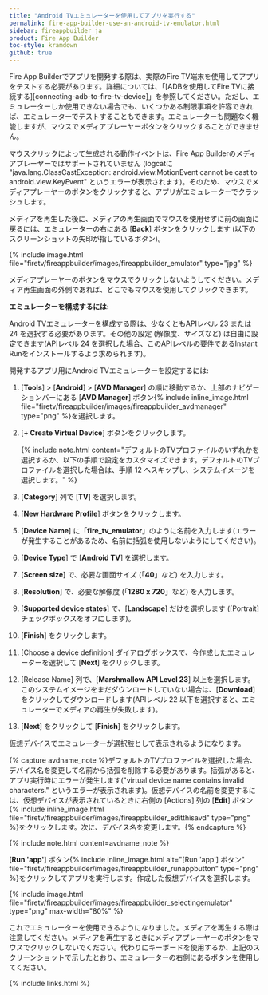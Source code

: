 ```yaml
---
title: "Android TVエミュレーターを使用してアプリを実行する"
permalink: fire-app-builder-use-an-android-tv-emulator.html
sidebar: fireappbuilder_ja
product: Fire App Builder
toc-style: kramdown
github: true
---
```


Fire App Builderでアプリを開発する際は、実際のFire TV端末を使用してアプリをテストする必要があります。詳細については、「[ADBを使用してFire TVに接続する][connecting-adb-to-fire-tv-device]」を参照してください。ただし、エミュレーターしか使用できない場合でも、いくつかある制限事項を許容できれば、エミュレーターでテストすることもできます。エミュレーターも問題なく機能しますが、マウスでメディアプレーヤーボタンをクリックすることができません。

マウスクリックによって生成される動作イベントは、Fire App Builderのメディアプレーヤーではサポートされていません (logcatに "java.lang.ClassCastException: android.view.MotionEvent cannot be cast to android.view.KeyEvent" というエラーが表示されます)。そのため、マウスでメディアプレーヤーのボタンをクリックすると、アプリがエミュレーターでクラッシュします。

メディアを再生した後に、メディアの再生画面でマウスを使用せずに前の画面に戻るには、エミュレーターの右にある [**Back**] ボタンをクリックします (以下のスクリーンショットの矢印が指しているボタン)。

{% include image.html file="firetv/fireappbuilder/images/fireappbuilder_emulator" type="jpg" %}

メディアプレーヤーのボタンをマウスでクリックしないようしてください。メディア再生画面の外側であれば、どこでもマウスを使用してクリックできます。

**エミュレーターを構成するには:**

Android TVエミュレーターを構成する際は、少なくともAPIレベル 23 または 24 を選択する必要があります。その他の設定 (解像度、サイズなど) は自由に設定できます(APIレベル 24 を選択した場合、このAPIレベルの要件であるInstant Runをインストールするよう求められます)。

開発するアプリ用にAndroid TVエミュレーターを設定するには:

1.  [**Tools**] > [**Android**] > [**AVD Manager**] の順に移動するか、上部のナビゲーションバーにある [**AVD Manager**] ボタン{% include inline_image.html file="firetv/fireappbuilder/images/fireappbuilder_avdmanager" type="png" %}を選択します。
2.  [**+ Create Virtual Device**] ボタンをクリックします。

    {% include note.html content="デフォルトのTVプロファイルのいずれかを選択するか、以下の手順で設定をカスタマイズできます。デフォルトのTVプロファイルを選択した場合は、手順 12 へスキップし、システムイメージを選択します。" %}

3.  [**Category**] 列で [**TV**] を選択します。
4.  [**New Hardware Profile**] ボタンをクリックします。
5.  [**Device Name**] に「**fire_tv_emulator**」のように名前を入力します(エラーが発生することがあるため、名前に括弧を使用しないようにしてください)。
6.  [**Device Type**] で [**Android TV**] を選択します。
7.  [**Screen size**] で、必要な画面サイズ (「**40**」など) を入力します。
8.  [**Resolution**] で、必要な解像度 (「**1280 x 720**」など) を入力します。
9.  [**Supported device states**] で、[**Landscape**] だけを選択します ([Portrait] チェックボックスをオフにします)。
10. [**Finish**] をクリックします。
11. [Choose a device definition] ダイアログボックスで、今作成したエミュレーターを選択して [**Next**] をクリックします。
12. [Release Name] 列で、[**Marshmallow API Level 23**] 以上を選択します。このシステムイメージをまだダウンロードしていない場合は、[**Download**] をクリックしてダウンロードします(APIレベル 22 以下を選択すると、エミュレーターでメディアの再生が失敗します)。
13. [**Next**] をクリックして [**Finish**] をクリックします。

仮想デバイスでエミュレーターが選択肢として表示されるようになります。

{% capture avdname_note %}デフォルトのTVプロファイルを選択した場合、デバイス名を変更して名前から括弧を削除する必要があります。括弧があると、アプリ実行時にエラーが発生します(\"virtual device name contains invalid characters.\" というエラーが表示されます)。仮想デバイスの名前を変更するには、仮想デバイスが表示されているときに右側の [Actions] 列の [**Edit**] ボタン{% include inline_image.html file="firetv/fireappbuilder/images/fireappbuilder_editthisavd" type="png" %}をクリックします。次に、デバイス名を変更します。{% endcapture %}

{% include note.html content=avdname_note %}

[**Run 'app'**] ボタン{% include inline_image.html alt="[Run 'app'] ボタン" file="firetv/fireappbuilder/images/fireappbuilder_runappbutton" type="png" %}をクリックしてアプリを実行します。作成した仮想デバイスを選択します。

{% include image.html file="firetv/fireappbuilder/images/fireappbuilder_selectingemulator" type="png" max-width="80%" %}

これでエミュレーターを使用できるようになりました。メディアを再生する際は注意してください。メディアを再生するときにメディアプレーヤーのボタンをマウスでクリックしないでください。代わりにキーボードを使用するか、上記のスクリーンショットで示したとおり、エミュレーターの右側にあるボタンを使用してください。


{% include links.html %}
